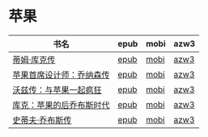 # 苹果

| 书名 | epub | mobi | azw3 |
| --- | --- | --- | --- |
| [蒂姆·库克传](http://ct.dalanmei.com/f/31084289-571604127-793eb5) | [epub](http://ct.dalanmei.com/f/31084289-571604127-793eb5) | [mobi](http://ct.dalanmei.com/f/31084289-571737283-d7454c) | [azw3](http://ct.dalanmei.com/f/31084289-571916402-cbb04e) |
| [苹果首席设计师：乔纳森传](http://ct.dalanmei.com/f/31084289-571550386-cf3254) | [epub](http://ct.dalanmei.com/f/31084289-571550386-cf3254) | [mobi](http://ct.dalanmei.com/f/31084289-571844966-6b6279) | [azw3](http://ct.dalanmei.com/f/31084289-572066637-26edd1) |
| [沃兹传：与苹果一起疯狂](None) | [epub](None) | [mobi](None) | [azw3](None) |
| [库克：苹果的后乔布斯时代](http://ct.dalanmei.com/f/31084289-571452536-894804) | [epub](http://ct.dalanmei.com/f/31084289-571452536-894804) | [mobi](http://ct.dalanmei.com/f/31084289-571786555-e90d5c) | [azw3](http://ct.dalanmei.com/f/31084289-571885760-436999) |
| [史蒂夫·乔布斯传](http://ct.dalanmei.com/f/31084289-571458419-1821ee) | [epub](http://ct.dalanmei.com/f/31084289-571458419-1821ee) | [mobi](http://ct.dalanmei.com/f/31084289-571791448-9f529f) | [azw3](http://ct.dalanmei.com/f/31084289-571900324-bf0901) |
